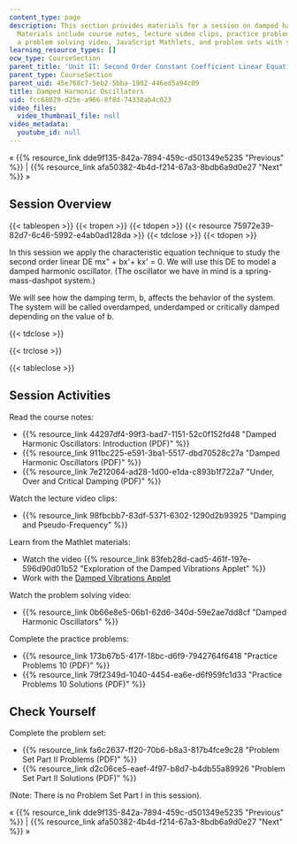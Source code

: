 ```yaml
---
content_type: page
description: This section provides materials for a session on damped harmonic oscillators.
  Materials include course notes, lecture video clips, practice problems with solutions,
  a problem solving video, JavaScript Mathlets, and problem sets with solutions.
learning_resource_types: []
ocw_type: CourseSection
parent_title: 'Unit II: Second Order Constant Coefficient Linear Equations'
parent_type: CourseSection
parent_uid: 45e768c7-5eb2-5bba-1902-446ed5a94c09
title: Damped Harmonic Oscillators
uid: fcc68029-d25e-a966-8f8d-74338ab4c023
video_files:
  video_thumbnail_file: null
video_metadata:
  youtube_id: null
---
```


« {{% resource_link dde9f135-842a-7894-459c-d501349e5235 "Previous" %}} | {{% resource_link afa50382-4b4d-f214-67a3-8bdb6a9d0e27 "Next" %}} »

Session Overview
----------------

{{< tableopen >}}
{{< tropen >}}
{{< tdopen >}}
{{< resource 75972e39-82d7-6c46-5992-e4ab0ad128da >}}
{{< tdclose >}}
{{< tdopen >}}


In this session we apply the characteristic equation technique to study the second order linear DE mx" + bx'+ kx' = 0. We will use this DE to model a damped harmonic oscillator. (The oscillator we have in mind is a spring-mass-dashpot system.)

We will see how the damping term, b, affects the behavior of the system. The system will be called overdamped, underdamped or critically damped depending on the value of b.


{{< tdclose >}}

{{< trclose >}}

{{< tableclose >}}

Session Activities
------------------

Read the course notes:

*   {{% resource_link 44297df4-99f3-bad7-1151-52c0f152fd48 "Damped Harmonic Oscillators: Introduction (PDF)" %}}
*   {{% resource_link 911bc225-e591-3ba1-5517-dbd70528c27a "Damped Harmonic Oscillators (PDF)" %}}
*   {{% resource_link 7e212064-ad28-1d00-e1da-c893b1f722a7 "Under, Over and Critical Damping (PDF)" %}}

Watch the lecture video clips:

*   {{% resource_link 98fbcbb7-83df-5371-6302-1290d2b93925 "Damping and Pseudo-Frequency" %}}

Learn from the Mathlet materials:

*   Watch the video {{% resource_link 83feb28d-cad5-461f-197e-596d90d01b52 "Exploration of the Damped Vibrations Applet" %}}
*   Work with the [Damped Vibrations Applet](/ans7870/18/18.03SC/dampedVibrations.html "Open in a new window.")

Watch the problem solving video:

*   {{% resource_link 0b66e8e5-06b1-62d6-340d-59e2ae7dd8cf "Damped Harmonic Oscillators" %}}

Complete the practice problems:

*   {{% resource_link 173b67b5-417f-18bc-d6f9-7942764f6418 "Practice Problems 10 (PDF)" %}}
*   {{% resource_link 79f2349d-1040-4454-ea6e-d6f959fc1d33 "Practice Problems 10 Solutions (PDF)" %}}

Check Yourself
--------------

Complete the problem set:

*   {{% resource_link fa6c2637-ff20-70b6-b8a3-817b4fce9c28 "Problem Set Part II Problems (PDF)" %}}
*   {{% resource_link d2c06ce5-eaef-4f97-b8d7-b4db55a89926 "Problem Set Part II Solutions (PDF)" %}}

(Note: There is no Problem Set Part I in this session).

« {{% resource_link dde9f135-842a-7894-459c-d501349e5235 "Previous" %}} | {{% resource_link afa50382-4b4d-f214-67a3-8bdb6a9d0e27 "Next" %}} »